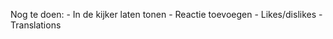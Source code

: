 Nog te doen:
    - In de kijker laten tonen
    - Reactie toevoegen
    - Likes/dislikes
    - Translations